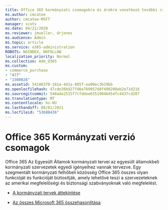 ```yaml
---
title: Office 365 kormányzati csomagokra és árakra vonatkozó további csomagok
ms.author: cmcatee
author: cmcatee-MSFT
manager: scotv
ms.date: 04/21/2020
ms.reviewer: jmueller, drjones
ms.audience: Admin
ms.topic: article
ms.service: o365-administration
ROBOTS: NOINDEX, NOFOLLOW
localization_priority: Normal
ms.collection: Adm_O365
ms.custom:
- commerce_purchase
- "477"
- "1500026"
ms.assetid: 541063f0-181a-4d1a-895f-ea90ec3b29bb
ms.openlocfilehash: 47cde26b927f46e769957d8f490208eb2e71d216
ms.sourcegitcommit: 540a4e2515f7cfddee65519046454fc4437cd287
ms.translationtype: MT
ms.contentlocale: hu-HU
ms.lasthandoff: 08/01/2021
ms.locfileid: "53688436"
---
```

# <a name="office-365-government-plans"></a>Office 365 Kormányzati verzió csomagok

Office 365 Az Egyesült Államok kormányzati tervei az egyesült államokbeli kormányzati szervezetek egyedi igényeihez vannak tervezve. Egy szegmentált kormányzati felhőbeli közösség Office 365 összes olyan funkcióját és funkcióját biztosítják, amely lehetővé teszi a szervezeteknek az amerikai megfelelőségi és biztonsági szabványoknak való megfelelést.
  
- [A kormányzati tervek áttekintése](https://products.office.com/government/compare-office-365-government-plans)

- [Az összes Microsoft 365 összehasonlítása](https://products.office.com/business/compare-more-office-365-for-business-plans)